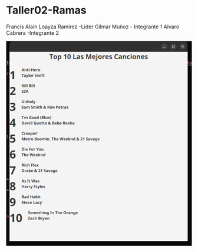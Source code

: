 # Taller02-Ramas
Francis Alain Loayza Ramirez -Lider
Gilmar Muñoz - Integrante 1
Alvaro Cabrera -Integrante 2

![alt text](image.png)
